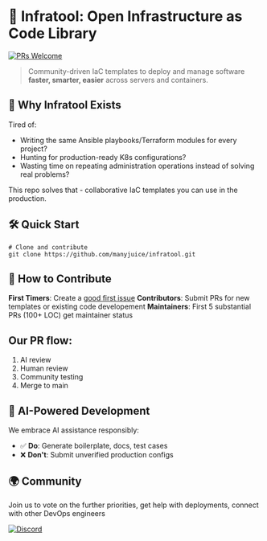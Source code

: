 # 🚀 Infratool: Open Infrastructure as Code Library

[![PRs Welcome](https://img.shields.io/badge/PRs-welcome-brightgreen.svg)](https://github.com/manyjuice/infratool/pulls)

> Community-driven IaC templates to deploy and manage software **faster, smarter, easier** across servers and containers.

## 🌟 Why Infratool Exists

Tired of:
- Writing the same Ansible playbooks/Terraform modules for every project?
- Hunting for production-ready K8s configurations?
- Wasting time on repeating administration operations instead of solving real problems?

This repo solves that - collaborative IaC templates you can use in the production.

## 🛠️ Quick Start

```
# Clone and contribute
git clone https://github.com/manyjuice/infratool.git
```

## 🤝 How to Contribute

**First Timers**: Create a [good first issue](https://github.com/manyjuice/infratool/issues/new)
**Contributors**: Submit PRs for new templates or existing code developement
**Maintainers**: First 5 substantial PRs (100+ LOC) get maintainer status

## Our PR flow:
1. AI review
2. Human review
3. Community testing
4. Merge to main

## 🧠 AI-Powered Development

We embrace AI assistance responsibly:
- ✅ **Do**: Generate boilerplate, docs, test cases
- ❌ **Don't**: Submit unverified production configs

## 🌍 Community

Join us to vote on the further priorities, get help with deployments, connect with other DevOps engineers

[![Discord](https://img.shields.io/badge/chat-on%20Discord-7289DA)](https://discord.gg/PM8qJ45X)
